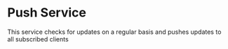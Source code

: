 # Push Service
This service checks for updates on a regular basis and pushes updates to all subscribed clients
